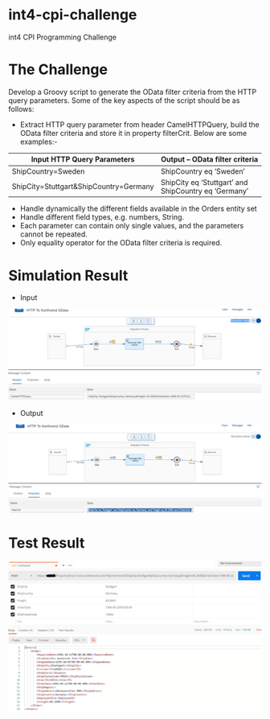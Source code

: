# int4-cpi-challenge
int4 CPI Programming Challenge


# The Challenge

Develop a Groovy script to generate the OData filter criteria from the HTTP query parameters.
Some of the key aspects of the script should be as follows:

- Extract HTTP query parameter from header CamelHTTPQuery, build the OData filter criteria and store it in property filterCrit. Below are some examples:-
  
| Input  HTTP Query Parameters | Output – OData filter criteria |
| ------ | ------ |
| ShipCountry=Sweden | ShipCountry eq ‘Sweden’|
| ShipCity=Stuttgart&ShipCountry=Germany |  ShipCity eq ‘Stuttgart’ and ShipCountry eq ‘Germany’ 

- Handle dynamically the different fields available in the Orders entity set
- Handle different field types, e.g. numbers, String.
- Each parameter can contain only single values, and the parameters cannot be repeated.
- Only equality operator for the OData filter criteria is required.

# Simulation Result
- Input
 
 ![Input](https://github.com/ibibhu/int4-cpi-challenge/blob/master/Images/Input.PNG)

- Output

![Output](https://github.com/ibibhu/int4-cpi-challenge/blob/master/Images/Output.PNG)

# Test Result

![Test Result](https://github.com/ibibhu/int4-cpi-challenge/blob/master/Images/TestResult.PNG)


